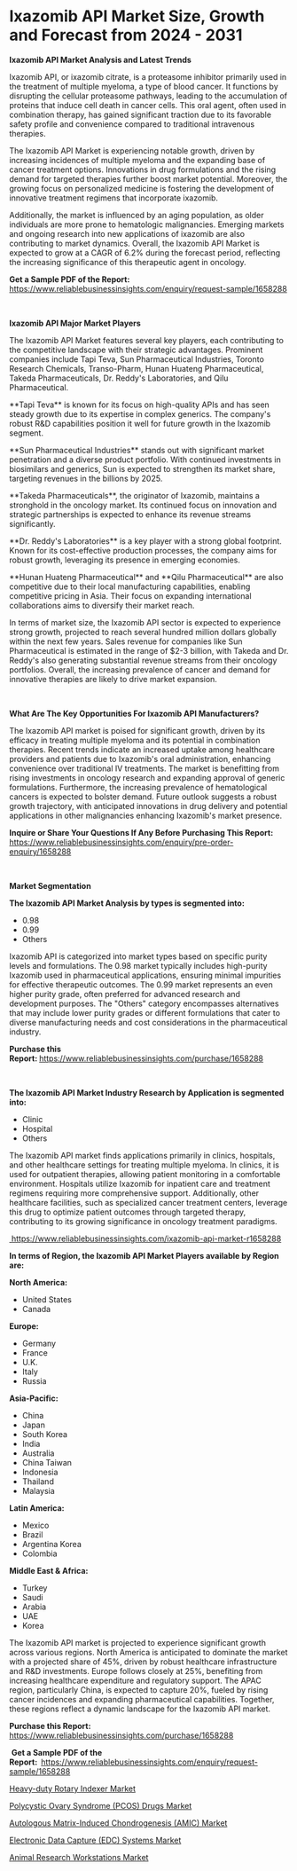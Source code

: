 <p><h1>Ixazomib API Market Size, Growth and Forecast from 2024 - 2031</h1></p><p><strong>Ixazomib API Market Analysis and Latest Trends</strong></p>
<p><p>Ixazomib API, or ixazomib citrate, is a proteasome inhibitor primarily used in the treatment of multiple myeloma, a type of blood cancer. It functions by disrupting the cellular proteasome pathways, leading to the accumulation of proteins that induce cell death in cancer cells. This oral agent, often used in combination therapy, has gained significant traction due to its favorable safety profile and convenience compared to traditional intravenous therapies.</p><p>The Ixazomib API Market is experiencing notable growth, driven by increasing incidences of multiple myeloma and the expanding base of cancer treatment options. Innovations in drug formulations and the rising demand for targeted therapies further boost market potential. Moreover, the growing focus on personalized medicine is fostering the development of innovative treatment regimens that incorporate ixazomib.</p><p>Additionally, the market is influenced by an aging population, as older individuals are more prone to hematologic malignancies. Emerging markets and ongoing research into new applications of ixazomib are also contributing to market dynamics. Overall, the Ixazomib API Market is expected to grow at a CAGR of 6.2% during the forecast period, reflecting the increasing significance of this therapeutic agent in oncology.</p></p>
<p><strong>Get a Sample PDF of the Report:&nbsp;</strong> <a href="https://www.reliablebusinessinsights.com/enquiry/request-sample/1658288?utm_campaign=63&utm_medium=2&utm_source=Github&utm_content=ia&utm_term=09122024&utm_id=ixazomib-api">https://www.reliablebusinessinsights.com/enquiry/request-sample/1658288</a></p>
<p>&nbsp;</p>
<p><strong>Ixazomib API Major Market Players</strong></p>
<p><p>The Ixazomib API Market features several key players, each contributing to the competitive landscape with their strategic advantages. Prominent companies include Tapi Teva, Sun Pharmaceutical Industries, Toronto Research Chemicals, Transo-Pharm, Hunan Huateng Pharmaceutical, Takeda Pharmaceuticals, Dr. Reddy's Laboratories, and Qilu Pharmaceutical.</p><p>**Tapi Teva** is known for its focus on high-quality APIs and has seen steady growth due to its expertise in complex generics. The company's robust R&D capabilities position it well for future growth in the Ixazomib segment.</p><p>**Sun Pharmaceutical Industries** stands out with significant market penetration and a diverse product portfolio. With continued investments in biosimilars and generics, Sun is expected to strengthen its market share, targeting revenues in the billions by 2025.</p><p>**Takeda Pharmaceuticals**, the originator of Ixazomib, maintains a stronghold in the oncology market. Its continued focus on innovation and strategic partnerships is expected to enhance its revenue streams significantly.</p><p>**Dr. Reddy's Laboratories** is a key player with a strong global footprint. Known for its cost-effective production processes, the company aims for robust growth, leveraging its presence in emerging economies. </p><p>**Hunan Huateng Pharmaceutical** and **Qilu Pharmaceutical** are also competitive due to their local manufacturing capabilities, enabling competitive pricing in Asia. Their focus on expanding international collaborations aims to diversify their market reach.</p><p>In terms of market size, the Ixazomib API sector is expected to experience strong growth, projected to reach several hundred million dollars globally within the next few years. Sales revenue for companies like Sun Pharmaceutical is estimated in the range of $2-3 billion, with Takeda and Dr. Reddy's also generating substantial revenue streams from their oncology portfolios. Overall, the increasing prevalence of cancer and demand for innovative therapies are likely to drive market expansion.</p></p>
<p>&nbsp;</p>
<p><strong>What Are The Key Opportunities For Ixazomib API Manufacturers?</strong></p>
<p><p>The Ixazomib API market is poised for significant growth, driven by its efficacy in treating multiple myeloma and its potential in combination therapies. Recent trends indicate an increased uptake among healthcare providers and patients due to Ixazomib's oral administration, enhancing convenience over traditional IV treatments. The market is benefitting from rising investments in oncology research and expanding approval of generic formulations. Furthermore, the increasing prevalence of hematological cancers is expected to bolster demand. Future outlook suggests a robust growth trajectory, with anticipated innovations in drug delivery and potential applications in other malignancies enhancing Ixazomib's market presence.</p></p>
<p><strong>Inquire or Share Your Questions If Any Before Purchasing This Report:</strong> <a href="https://www.reliablebusinessinsights.com/enquiry/pre-order-enquiry/1658288?utm_campaign=63&utm_medium=2&utm_source=Github&utm_content=ia&utm_term=09122024&utm_id=ixazomib-api">https://www.reliablebusinessinsights.com/enquiry/pre-order-enquiry/1658288</a></p>
<p>&nbsp;</p>
<p><strong>Market Segmentation</strong></p>
<p><strong>The Ixazomib API Market Analysis by types is segmented into:</strong></p>
<p><ul><li>0.98</li><li>0.99</li><li>Others</li></ul></p>
<p><p>Ixazomib API is categorized into market types based on specific purity levels and formulations. The 0.98 market typically includes high-purity Ixazomib used in pharmaceutical applications, ensuring minimal impurities for effective therapeutic outcomes. The 0.99 market represents an even higher purity grade, often preferred for advanced research and development purposes. The "Others" category encompasses alternatives that may include lower purity grades or different formulations that cater to diverse manufacturing needs and cost considerations in the pharmaceutical industry.</p></p>
<p><strong>Purchase this Report:&nbsp;</strong><a href="https://www.reliablebusinessinsights.com/purchase/1658288?utm_campaign=63&utm_medium=2&utm_source=Github&utm_content=ia&utm_term=09122024&utm_id=ixazomib-api">https://www.reliablebusinessinsights.com/purchase/1658288</a></p>
<p>&nbsp;</p>
<p><strong>The Ixazomib API Market Industry Research by Application is segmented into:</strong></p>
<p><ul><li>Clinic</li><li>Hospital</li><li>Others</li></ul></p>
<p><p>The Ixazomib API market finds applications primarily in clinics, hospitals, and other healthcare settings for treating multiple myeloma. In clinics, it is used for outpatient therapies, allowing patient monitoring in a comfortable environment. Hospitals utilize Ixazomib for inpatient care and treatment regimens requiring more comprehensive support. Additionally, other healthcare facilities, such as specialized cancer treatment centers, leverage this drug to optimize patient outcomes through targeted therapy, contributing to its growing significance in oncology treatment paradigms.</p></p>
<p><a href="https://www.reliablebusinessinsights.com/ixazomib-api-market-r1658288?utm_campaign=63&utm_medium=2&utm_source=Github&utm_content=ia&utm_term=09122024&utm_id=ixazomib-api">&nbsp;https://www.reliablebusinessinsights.com/ixazomib-api-market-r1658288</a></p>
<p><strong>In terms of Region, the Ixazomib API Market Players available by Region are:</strong></p>
<p>
    <p> <strong> North America: </strong>
        <ul>
            <li>United States</li>
            <li>Canada</li>
        </ul>
        </p> 
    <p> <strong> Europe: </strong>
        <ul>
            <li>Germany</li>
            <li>France</li>
            <li>U.K.</li>
            <li>Italy</li>
            <li>Russia</li>
        </ul>
        </p> 
    <p> <strong> Asia-Pacific: </strong>
        <ul>
            <li>China</li>
            <li>Japan</li>
            <li>South Korea</li>
            <li>India</li>
            <li>Australia</li>
            <li>China Taiwan</li>
            <li>Indonesia</li>
            <li>Thailand</li>
            <li>Malaysia</li>
        </ul>
        </p> 
    <p> <strong> Latin America: </strong>
        <ul>
            <li>Mexico</li>
            <li>Brazil</li>
            <li>Argentina Korea</li>
            <li>Colombia</li>
        </ul>
        </p> 
    <p> <strong> Middle East & Africa: </strong>
        <ul>
            <li>Turkey</li>
            <li>Saudi</li>
            <li>Arabia</li>
            <li>UAE</li>
            <li>Korea</li>
        </ul>
    </p>
    </p>
<p><p>The Ixazomib API market is projected to experience significant growth across various regions. North America is anticipated to dominate the market with a projected share of 45%, driven by robust healthcare infrastructure and R&D investments. Europe follows closely at 25%, benefiting from increasing healthcare expenditure and regulatory support. The APAC region, particularly China, is expected to capture 20%, fueled by rising cancer incidences and expanding pharmaceutical capabilities. Together, these regions reflect a dynamic landscape for the Ixazomib API market.</p></p>
<p><strong>Purchase this Report: </strong><a href="https://www.reliablebusinessinsights.com/purchase/1658288?utm_campaign=63&utm_medium=2&utm_source=Github&utm_content=ia&utm_term=09122024&utm_id=ixazomib-api">https://www.reliablebusinessinsights.com/purchase/1658288</a></p>
<p>&nbsp;<strong>Get a Sample PDF of the Report:&nbsp;&nbsp;</strong><a href="https://www.reliablebusinessinsights.com/enquiry/request-sample/1658288?utm_campaign=63&utm_medium=2&utm_source=Github&utm_content=ia&utm_term=09122024&utm_id=ixazomib-api">https://www.reliablebusinessinsights.com/enquiry/request-sample/1658288</a></p>
<p><strong></strong></p>
<p><p><a href="https://github.com/WashimHussain441/Market-Research-Report-List-1/blob/main/heavy-duty-rotary-indexer-market.md?utm_campaign=63&utm_medium=2&utm_source=Github&utm_content=ia&utm_term=09122024&utm_id=ixazomib-api">Heavy-duty Rotary Indexer Market</a></p><p><a href="https://www.linkedin.com/pulse/in-depth-analysis-size-polycystic-ovary-syndrome-pcos-drugs-gnjxe?utm_campaign=63&utm_medium=2&utm_source=Github&utm_content=ia&utm_term=09122024&utm_id=ixazomib-api">Polycystic Ovary Syndrome (PCOS) Drugs Market</a></p><p><a href="https://www.linkedin.com/pulse/detailed-autologous-matrix-induced-chondrogenesis-amic-market-zktaf?utm_campaign=63&utm_medium=2&utm_source=Github&utm_content=ia&utm_term=09122024&utm_id=ixazomib-api">Autologous Matrix-Induced Chondrogenesis (AMIC) Market</a></p><p><a href="https://www.linkedin.com/pulse/future-electronic-data-capture-edc-systems-market-growth-4jdtf?utm_campaign=63&utm_medium=2&utm_source=Github&utm_content=ia&utm_term=09122024&utm_id=ixazomib-api">Electronic Data Capture (EDC) Systems Market</a></p><p><a href="https://github.com/manesros8/Market-Research-Report-List-1/blob/main/animal-research-workstations-market.md?utm_campaign=63&utm_medium=2&utm_source=Github&utm_content=ia&utm_term=09122024&utm_id=ixazomib-api">Animal Research Workstations Market</a></p></p>